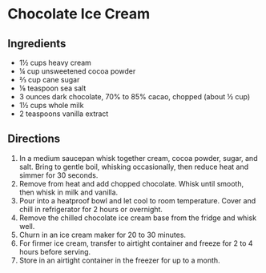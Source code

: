 # Chocolate Ice Cream

## Ingredients
* 1½ cups heavy cream
* ¼ cup unsweetened cocoa powder
* ⅔ cup cane sugar
* ⅛ teaspoon sea salt
* 3 ounces dark chocolate, 70% to 85% cacao, chopped (about ½ cup)
* 1½ cups whole milk
* 2 teaspoons vanilla extract

## Directions

1. In a medium saucepan whisk together cream, cocoa powder, sugar, and salt.
Bring to gentle boil, whisking occasionally, then reduce heat and simmer for 30 seconds.
1. Remove from heat and add chopped chocolate. Whisk until smooth, then whisk in milk and vanilla.
1. Pour into a heatproof bowl and let cool to room temperature. Cover and chill in refrigerator
for 2 hours or overnight.
1. Remove the chilled chocolate ice cream base from the fridge and whisk well.
1. Churn in an ice cream maker for 20 to 30 minutes. 
1. For firmer ice cream, transfer to airtight container and freeze for 2 to 4 hours before serving.
1. Store in an airtight container in the freezer for up to a month.
